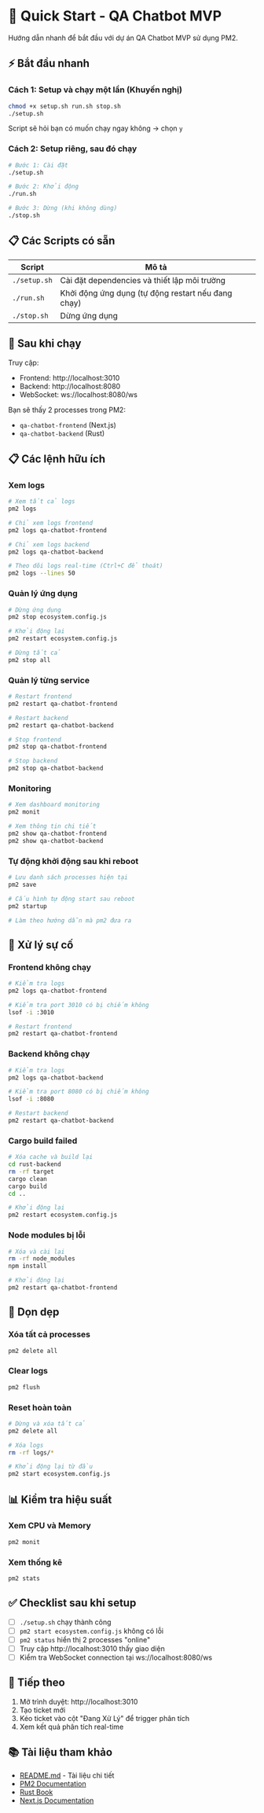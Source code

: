 # 🚀 Quick Start - QA Chatbot MVP

Hướng dẫn nhanh để bắt đầu với dự án QA Chatbot MVP sử dụng PM2.

## ⚡️ Bắt đầu nhanh

### Cách 1: Setup và chạy một lần (Khuyến nghị)
```bash
chmod +x setup.sh run.sh stop.sh
./setup.sh
```
Script sẽ hỏi bạn có muốn chạy ngay không → chọn `y`

### Cách 2: Setup riêng, sau đó chạy
```bash
# Bước 1: Cài đặt
./setup.sh

# Bước 2: Khởi động
./run.sh

# Bước 3: Dừng (khi không dùng)
./stop.sh
```

## 📋 Các Scripts có sẵn

| Script | Mô tả |
|--------|-------|
| `./setup.sh` | Cài đặt dependencies và thiết lập môi trường |
| `./run.sh` | Khởi động ứng dụng (tự động restart nếu đang chạy) |
| `./stop.sh` | Dừng ứng dụng |

## 🎯 Sau khi chạy

Truy cập:
- Frontend: http://localhost:3010
- Backend: http://localhost:8080
- WebSocket: ws://localhost:8080/ws

Bạn sẽ thấy 2 processes trong PM2:
- `qa-chatbot-frontend` (Next.js)
- `qa-chatbot-backend` (Rust)

## 📋 Các lệnh hữu ích

### Xem logs
```bash
# Xem tất cả logs
pm2 logs

# Chỉ xem logs frontend
pm2 logs qa-chatbot-frontend

# Chỉ xem logs backend
pm2 logs qa-chatbot-backend

# Theo dõi logs real-time (Ctrl+C để thoát)
pm2 logs --lines 50
```

### Quản lý ứng dụng
```bash
# Dừng ứng dụng
pm2 stop ecosystem.config.js

# Khởi động lại
pm2 restart ecosystem.config.js

# Dừng tất cả
pm2 stop all
```

### Quản lý từng service
```bash
# Restart frontend
pm2 restart qa-chatbot-frontend

# Restart backend
pm2 restart qa-chatbot-backend

# Stop frontend
pm2 stop qa-chatbot-frontend

# Stop backend
pm2 stop qa-chatbot-backend
```

### Monitoring
```bash
# Xem dashboard monitoring
pm2 monit

# Xem thông tin chi tiết
pm2 show qa-chatbot-frontend
pm2 show qa-chatbot-backend
```

### Tự động khởi động sau khi reboot
```bash
# Lưu danh sách processes hiện tại
pm2 save

# Cấu hình tự động start sau reboot
pm2 startup

# Làm theo hướng dẫn mà pm2 đưa ra
```

## 🔧 Xử lý sự cố

### Frontend không chạy
```bash
# Kiểm tra logs
pm2 logs qa-chatbot-frontend

# Kiểm tra port 3010 có bị chiếm không
lsof -i :3010

# Restart frontend
pm2 restart qa-chatbot-frontend
```

### Backend không chạy
```bash
# Kiểm tra logs
pm2 logs qa-chatbot-backend

# Kiểm tra port 8080 có bị chiếm không
lsof -i :8080

# Restart backend
pm2 restart qa-chatbot-backend
```

### Cargo build failed
```bash
# Xóa cache và build lại
cd rust-backend
rm -rf target
cargo clean
cargo build
cd ..

# Khởi động lại
pm2 restart ecosystem.config.js
```

### Node modules bị lỗi
```bash
# Xóa và cài lại
rm -rf node_modules
npm install

# Khởi động lại
pm2 restart qa-chatbot-frontend
```

## 🧹 Dọn dẹp

### Xóa tất cả processes
```bash
pm2 delete all
```

### Clear logs
```bash
pm2 flush
```

### Reset hoàn toàn
```bash
# Dừng và xóa tất cả
pm2 delete all

# Xóa logs
rm -rf logs/*

# Khởi động lại từ đầu
pm2 start ecosystem.config.js
```

## 📊 Kiểm tra hiệu suất

### Xem CPU và Memory
```bash
pm2 monit
```

### Xem thống kê
```bash
pm2 stats
```

## ✅ Checklist sau khi setup

- [ ] `./setup.sh` chạy thành công
- [ ] `pm2 start ecosystem.config.js` không có lỗi
- [ ] `pm2 status` hiển thị 2 processes "online"
- [ ] Truy cập http://localhost:3010 thấy giao diện
- [ ] Kiểm tra WebSocket connection tại ws://localhost:8080/ws

## 🎯 Tiếp theo

1. Mở trình duyệt: http://localhost:3010
2. Tạo ticket mới
3. Kéo ticket vào cột "Đang Xử Lý" để trigger phân tích
4. Xem kết quả phân tích real-time

## 📚 Tài liệu tham khảo

- [README.md](README.md) - Tài liệu chi tiết
- [PM2 Documentation](https://pm2.keymetrics.io/docs/usage/quick-start/)
- [Rust Book](https://doc.rust-lang.org/book/)
- [Next.js Documentation](https://nextjs.org/docs)


